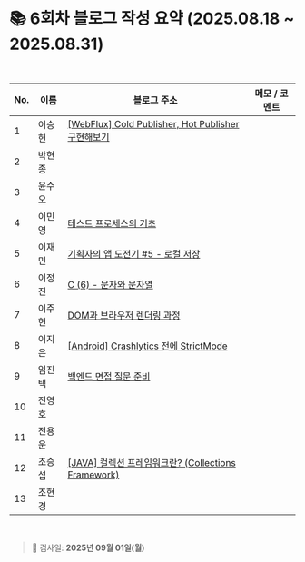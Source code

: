 # 📚 6회차 블로그 작성 요약 (2025.08.18 ~ 2025.08.31)

<br>

| No. | 이름  | 블로그 주소                                                                              | 메모 / 코멘트 |
|-----|-----|-------------------------------------------------------------------------------------|----------|
| 1   | 이승현 | [[WebFlux] Cold Publisher, Hot Publisher 구현해보기](https://ssddo-story.tistory.com/69) |          |
| 2   | 박현종 |                                                                                     |          |
| 3   | 윤수오 |                                                                                     |          |
| 4   | 이민영 | [테스트 프로세스의 기초](https://stylish-minyoung.tistory.com/214)                            |          |
| 5   | 이재민 | [기획자의 앱 도전기 #5 - 로컬 저장](https://jam-scribble.tistory.com/44)                        |          |
| 6   | 이정진 | [C (6) - 문자와 문자열](https://freshdev.tistory.com/62)                                  |          |
| 7   | 이주현 | [DOM과 브라우저 렌더링 과정](https://jujus.gitbook.io/jutrongs-docs/my-storage/react-next-js/dom)                                                                                    |          |
| 8   | 이지은 | [[Android] Crashlytics 전에 StrictMode](https://ji-eeeun.tistory.com/128)             |          |
| 9   | 임진택 | [백엔드 면접 질문 준비](https://taekt.tistory.com/44)                                        |          |
| 10  | 전영호 |                                                                                     |          |
| 11  | 전용운 |                                                                                     |          |
| 12  | 조승섭 | [[JAVA] 컬렉션 프레임워크란? (Collections Framework)](https://seopseophaeee.tistory.com/12)       |          |
| 13  | 조현경 |                                                                                     |          |

<br>

> 📌 검사일: **2025년 09월 01일(월)**
